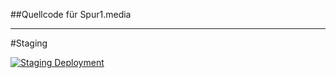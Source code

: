 ##Quellcode für Spur1.media

---

#Staging

[![Staging Deployment](https://github.com/wolfkidsounds/www.spur1.media/actions/workflows/staging.yml/badge.svg?branch=staging)](https://github.com/wolfkidsounds/www.spur1.media/actions/workflows/staging.yml)
